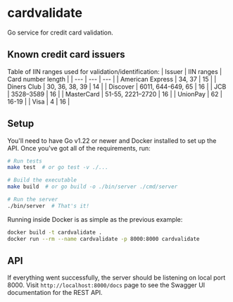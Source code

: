 # cardvalidate

Go service for credit card validation.

## Known credit card issuers

Table of IIN ranges used for validation/identification:
| Issuer | IIN ranges | Card number length |
| --- | --- | --- |
| American Express | 34, 37 | 15 |
| Diners Club | 30, 36, 38, 39 | 14 |
| Discover | 6011, 644-649, 65 | 16 |
| JCB | 3528–3589 | 16 |
| MasterCard | 51-55, 2221–2720 | 16 |
| UnionPay | 62 | 16-19 |
| Visa | 4 | 16 |

## Setup

You'll need to have Go v1.22 or newer and Docker installed to set up the API. Once you've got
all of the requirements, run:
```bash
# Run tests
make test  # or go test -v ./...

# Build the executable
make build  # or go build -o ./bin/server ./cmd/server

# Run the server
./bin/server  # That's it!
```

Running inside Docker is as simple as the previous example:
```bash
docker build -t cardvalidate .
docker run --rm --name cardvalidate -p 8000:8000 cardvalidate
```

## API

If everything went successfully, the server should be listening on local port 8000.
Visit `http://localhost:8000/docs` page to see the Swagger UI documentation for the REST API.
